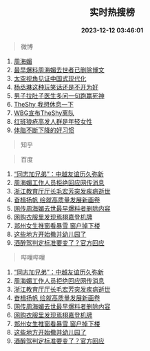 <div align="center"><h2>实时热搜榜</h2><h4>2023-12-12 03:46:01</h4></div>

> 微博  

1. [周海媚](https://s.weibo.com/weibo?q=%E5%91%A8%E6%B5%B7%E5%AA%9A&t=31&band_rank=1&Refer=top)<br />
2. [最早爆料周海媚去世者已删除博文](https://s.weibo.com/weibo?q=%23%E6%9C%80%E6%97%A9%E7%88%86%E6%96%99%E5%91%A8%E6%B5%B7%E5%AA%9A%E5%8E%BB%E4%B8%96%E8%80%85%E5%B7%B2%E5%88%A0%E9%99%A4%E5%8D%9A%E6%96%87%23&t=31&band_rank=2&Refer=top)<br />
3. [太空视角见证中国式现代化](https://s.weibo.com/weibo?q=%23%E5%A4%AA%E7%A9%BA%E8%A7%86%E8%A7%92%E8%A7%81%E8%AF%81%E4%B8%AD%E5%9B%BD%E5%BC%8F%E7%8E%B0%E4%BB%A3%E5%8C%96%23&t=31&band_rank=3&Refer=top)<br />
4. [杨丞琳这种玩笑话还是不开为好](https://s.weibo.com/weibo?q=%23%E6%9D%A8%E4%B8%9E%E7%90%B3%E8%BF%99%E7%A7%8D%E7%8E%A9%E7%AC%91%E8%AF%9D%E8%BF%98%E6%98%AF%E4%B8%8D%E5%BC%80%E4%B8%BA%E5%A5%BD%23&t=31&band_rank=4&Refer=top)<br />
5. [男子拉肚子医生多问一句跑赢死神](https://s.weibo.com/weibo?q=%23%E7%94%B7%E5%AD%90%E6%8B%89%E8%82%9A%E5%AD%90%E5%8C%BB%E7%94%9F%E5%A4%9A%E9%97%AE%E4%B8%80%E5%8F%A5%E8%B7%91%E8%B5%A2%E6%AD%BB%E7%A5%9E%23&t=31&band_rank=5&Refer=top)<br />
6. [TheShy 我想休息一下](https://s.weibo.com/weibo?q=TheShy%20%E6%88%91%E6%83%B3%E4%BC%91%E6%81%AF%E4%B8%80%E4%B8%8B&t=31&band_rank=6&Refer=top)<br />
7. [WBG宣布TheShy离队](https://s.weibo.com/weibo?q=WBG%E5%AE%A3%E5%B8%83TheShy%E7%A6%BB%E9%98%9F&t=31&band_rank=7&Refer=top)<br />
8. [红斑狼疮高发人群是年轻女性](https://s.weibo.com/weibo?q=%23%E7%BA%A2%E6%96%91%E7%8B%BC%E7%96%AE%E9%AB%98%E5%8F%91%E4%BA%BA%E7%BE%A4%E6%98%AF%E5%B9%B4%E8%BD%BB%E5%A5%B3%E6%80%A7%23&t=31&band_rank=8&Refer=top)<br />
9. [体脂不断下降的好习惯](https://s.weibo.com/weibo?q=%E4%BD%93%E8%84%82%E4%B8%8D%E6%96%AD%E4%B8%8B%E9%99%8D%E7%9A%84%E5%A5%BD%E4%B9%A0%E6%83%AF&t=31&band_rank=9&Refer=top)<br />

> 知乎  


> 百度  

1. [“同志加兄弟”：中越友谊历久弥新](https://www.baidu.com/s?wd=%E2%80%9C%E5%90%8C%E5%BF%97%E5%8A%A0%E5%85%84%E5%BC%9F%E2%80%9D%EF%BC%9A%E4%B8%AD%E8%B6%8A%E5%8F%8B%E8%B0%8A%E5%8E%86%E4%B9%85%E5%BC%A5%E6%96%B0&sa=fyb_news&rsv_dl=fyb_news)<br />
2. [周海媚工作人员拒绝回应网传消息](https://www.baidu.com/s?wd=%E5%91%A8%E6%B5%B7%E5%AA%9A%E5%B7%A5%E4%BD%9C%E4%BA%BA%E5%91%98%E6%8B%92%E7%BB%9D%E5%9B%9E%E5%BA%94%E7%BD%91%E4%BC%A0%E6%B6%88%E6%81%AF&sa=fyb_news&rsv_dl=fyb_news)<br />
3. [浙江教育厅厅长毛宏芳突发疾病逝世](https://www.baidu.com/s?wd=%E6%B5%99%E6%B1%9F%E6%95%99%E8%82%B2%E5%8E%85%E5%8E%85%E9%95%BF%E6%AF%9B%E5%AE%8F%E8%8A%B3%E7%AA%81%E5%8F%91%E7%96%BE%E7%97%85%E9%80%9D%E4%B8%96&sa=fyb_news&rsv_dl=fyb_news)<br />
4. [奋楫扬帆 绘就高质量发展新画卷](https://www.baidu.com/s?wd=%E5%A5%8B%E6%A5%AB%E6%89%AC%E5%B8%86+%E7%BB%98%E5%B0%B1%E9%AB%98%E8%B4%A8%E9%87%8F%E5%8F%91%E5%B1%95%E6%96%B0%E7%94%BB%E5%8D%B7&sa=fyb_news&rsv_dl=fyb_news)<br />
5. [网传周海媚去世最早爆料者删除内容](https://www.baidu.com/s?wd=%E7%BD%91%E4%BC%A0%E5%91%A8%E6%B5%B7%E5%AA%9A%E5%8E%BB%E4%B8%96%E6%9C%80%E6%97%A9%E7%88%86%E6%96%99%E8%80%85%E5%88%A0%E9%99%A4%E5%86%85%E5%AE%B9&sa=fyb_news&rsv_dl=fyb_news)<br />
6. [网购衣服里发现焉栩嘉登机牌](https://www.baidu.com/s?wd=%E7%BD%91%E8%B4%AD%E8%A1%A3%E6%9C%8D%E9%87%8C%E5%8F%91%E7%8E%B0%E7%84%89%E6%A0%A9%E5%98%89%E7%99%BB%E6%9C%BA%E7%89%8C&sa=fyb_news&rsv_dl=fyb_news)<br />
7. [郑州女生推窗看暴雪 窗户掉下楼](https://www.baidu.com/s?wd=%E9%83%91%E5%B7%9E%E5%A5%B3%E7%94%9F%E6%8E%A8%E7%AA%97%E7%9C%8B%E6%9A%B4%E9%9B%AA+%E7%AA%97%E6%88%B7%E6%8E%89%E4%B8%8B%E6%A5%BC&sa=fyb_news&rsv_dl=fyb_news)<br />
8. [这些地方开始撤并幼儿园了](https://www.baidu.com/s?wd=%E8%BF%99%E4%BA%9B%E5%9C%B0%E6%96%B9%E5%BC%80%E5%A7%8B%E6%92%A4%E5%B9%B6%E5%B9%BC%E5%84%BF%E5%9B%AD%E4%BA%86&sa=fyb_news&rsv_dl=fyb_news)<br />
9. [酒醉驾判定标准要变了？官方回应](https://www.baidu.com/s?wd=%E9%85%92%E9%86%89%E9%A9%BE%E5%88%A4%E5%AE%9A%E6%A0%87%E5%87%86%E8%A6%81%E5%8F%98%E4%BA%86%EF%BC%9F%E5%AE%98%E6%96%B9%E5%9B%9E%E5%BA%94&sa=fyb_news&rsv_dl=fyb_news)<br />

> 哔哩哔哩  

1. [“同志加兄弟”：中越友谊历久弥新](https://www.baidu.com/s?wd=%E2%80%9C%E5%90%8C%E5%BF%97%E5%8A%A0%E5%85%84%E5%BC%9F%E2%80%9D%EF%BC%9A%E4%B8%AD%E8%B6%8A%E5%8F%8B%E8%B0%8A%E5%8E%86%E4%B9%85%E5%BC%A5%E6%96%B0&sa=fyb_news&rsv_dl=fyb_news)<br />
2. [周海媚工作人员拒绝回应网传消息](https://www.baidu.com/s?wd=%E5%91%A8%E6%B5%B7%E5%AA%9A%E5%B7%A5%E4%BD%9C%E4%BA%BA%E5%91%98%E6%8B%92%E7%BB%9D%E5%9B%9E%E5%BA%94%E7%BD%91%E4%BC%A0%E6%B6%88%E6%81%AF&sa=fyb_news&rsv_dl=fyb_news)<br />
3. [浙江教育厅厅长毛宏芳突发疾病逝世](https://www.baidu.com/s?wd=%E6%B5%99%E6%B1%9F%E6%95%99%E8%82%B2%E5%8E%85%E5%8E%85%E9%95%BF%E6%AF%9B%E5%AE%8F%E8%8A%B3%E7%AA%81%E5%8F%91%E7%96%BE%E7%97%85%E9%80%9D%E4%B8%96&sa=fyb_news&rsv_dl=fyb_news)<br />
4. [奋楫扬帆 绘就高质量发展新画卷](https://www.baidu.com/s?wd=%E5%A5%8B%E6%A5%AB%E6%89%AC%E5%B8%86+%E7%BB%98%E5%B0%B1%E9%AB%98%E8%B4%A8%E9%87%8F%E5%8F%91%E5%B1%95%E6%96%B0%E7%94%BB%E5%8D%B7&sa=fyb_news&rsv_dl=fyb_news)<br />
5. [网传周海媚去世最早爆料者删除内容](https://www.baidu.com/s?wd=%E7%BD%91%E4%BC%A0%E5%91%A8%E6%B5%B7%E5%AA%9A%E5%8E%BB%E4%B8%96%E6%9C%80%E6%97%A9%E7%88%86%E6%96%99%E8%80%85%E5%88%A0%E9%99%A4%E5%86%85%E5%AE%B9&sa=fyb_news&rsv_dl=fyb_news)<br />
6. [网购衣服里发现焉栩嘉登机牌](https://www.baidu.com/s?wd=%E7%BD%91%E8%B4%AD%E8%A1%A3%E6%9C%8D%E9%87%8C%E5%8F%91%E7%8E%B0%E7%84%89%E6%A0%A9%E5%98%89%E7%99%BB%E6%9C%BA%E7%89%8C&sa=fyb_news&rsv_dl=fyb_news)<br />
7. [郑州女生推窗看暴雪 窗户掉下楼](https://www.baidu.com/s?wd=%E9%83%91%E5%B7%9E%E5%A5%B3%E7%94%9F%E6%8E%A8%E7%AA%97%E7%9C%8B%E6%9A%B4%E9%9B%AA+%E7%AA%97%E6%88%B7%E6%8E%89%E4%B8%8B%E6%A5%BC&sa=fyb_news&rsv_dl=fyb_news)<br />
8. [这些地方开始撤并幼儿园了](https://www.baidu.com/s?wd=%E8%BF%99%E4%BA%9B%E5%9C%B0%E6%96%B9%E5%BC%80%E5%A7%8B%E6%92%A4%E5%B9%B6%E5%B9%BC%E5%84%BF%E5%9B%AD%E4%BA%86&sa=fyb_news&rsv_dl=fyb_news)<br />
9. [酒醉驾判定标准要变了？官方回应](https://www.baidu.com/s?wd=%E9%85%92%E9%86%89%E9%A9%BE%E5%88%A4%E5%AE%9A%E6%A0%87%E5%87%86%E8%A6%81%E5%8F%98%E4%BA%86%EF%BC%9F%E5%AE%98%E6%96%B9%E5%9B%9E%E5%BA%94&sa=fyb_news&rsv_dl=fyb_news)<br />
